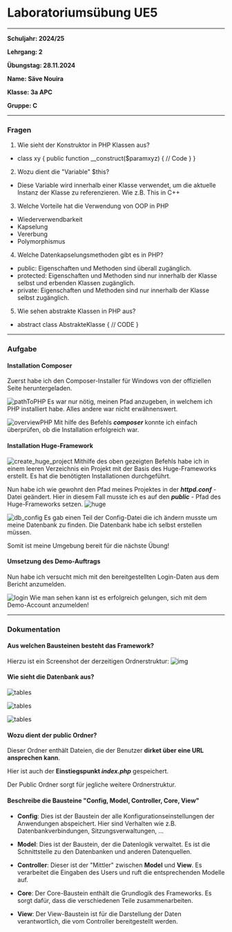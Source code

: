 # Laboratoriumsübung UE5

---

__Schuljahr: 2024/25__

__Lehrgang: 2__

__Übungstag: 28.11.2024__

__Name: Säve Nouira__

__Klasse: 3a APC__

__Gruppe: C__


---

### Fragen

1. Wie sieht der Konstruktor in PHP Klassen aus?
- class xy {
    public function __construct($paramxyz) {
        // Code
    }
}


2. Wozu dient die "Variable" $this?
- Diese Variable wird innerhalb einer Klasse verwendet, um die aktuelle Instanz der Klasse zu referenzieren. Wie z.B. This in C++


3. Welche Vorteile hat die Verwendung von OOP in PHP
- Wiederverwendbarkeit
- Kapselung
- Vererbung
- Polymorphismus


4. Welche Datenkapselungsmethoden gibt es in PHP?
- public: Eigenschaften und Methoden sind überall zugänglich.
- protected: Eigenschaften und Methoden sind nur innerhalb der Klasse selbst und erbenden Klassen zugänglich.
- private: Eigenschaften und Methoden sind nur innerhalb der Klasse selbst zugänglich. 


5. Wie sehen abstrakte Klassen in PHP aus?
- abstract class AbstrakteKlasse {
    // CODE
}

--- 


### Aufgabe

#### Installation Composer

Zuerst habe ich den Composer-Installer für Windows von der offiziellen Seite heruntergeladen. 


![pathToPHP](images_for_md/Composer_installer_pathtophp.png)
Es war nur nötig, meinen Pfad anzugeben, in welchem ich PHP installiert habe. Alles andere war nicht erwähnenswert. 


![overviewPHP](images_for_md/composer_overview.png)
Mit hilfe des Befehls ___composer___ konnte ich einfach überprüfen, ob die Installation erfolgreich war. 



#### Installation Huge-Framework

![create_huge_project](images_for_md/create_huge_project.png)
Mithilfe des oben gezeigten Befehls habe ich in einem leeren Verzeichnis ein Projekt mit der Basis des Huge-Frameworks erstellt. Es hat die benötigten Installationen durchgeführt. 


Nun habe ich wie gewohnt den Pfad meines Projektes in der ___httpd.conf___ - Datei geändert. Hier in diesem Fall musste ich es auf den ___public___ - Pfad des Huge-Frameworks setzen. 
![huge](images_for_md/huge_webpage.png)


![db_config](images_for_md/db_config.png)
Es gab einen Teil der Config-Datei die ich ändern musste um meine Datenbank zu finden. Die Datenbank habe ich selbst erstellen müssen. 


Somit ist meine Umgebung bereit für die nächste Übung!

#### Umsetzung des Demo-Auftrags

Nun habe ich versucht mich mit den bereitgestellten Login-Daten aus dem Bericht anzumelden.

![login](images_for_md/login_huge.png)
Wie man sehen kann ist es erfolgreich gelungen, sich mit dem Demo-Account anzumelden!

---

### Dokumentation

#### Aus welchen Bausteinen besteht das Framework?

Hierzu ist ein Screenshot der derzeitigen Ordnerstruktur:
![img](images_for_md/project_structure.png)

#### Wie sieht die Datenbank aus?
![tables](images_for_md/huge_db_tables.png)

![tables](images_for_md/huge_table_notes.png)

![tables](images_for_md/huge_table_users.png)

#### Wozu dient der public Ordner?
Dieser Ordner enthält Dateien, die der Benutzer __dirket über eine URL ansprechen kann__. 

Hier ist auch der __Einstiegspunkt _index.php___ gespeichert. 

Der Public Ordner sorgt für jegliche weitere Ordnerstruktur.

#### Beschreibe die Bausteine "Config, Model, Controller, Core, View"

- __Config__: Dies ist der Baustein der alle Konfigurationseinstellungen der Anwendungen abspeichert. Hier sind Verhalten wie z.B. Datenbankverbindungen, Sitzungsverwaltungen, ...

- __Model__: Dies ist der Baustein, der die Datenlogik verwaltet. Es ist die Schnittstelle zu den Datenbanken und anderen Datenquellen.

- __Controller__: Dieser ist der "Mittler" zwischen __Model__ und __View__. Es verarbeitet die Eingaben des Users und ruft die entsprechenden Modelle auf. 

- __Core__: Der Core-Baustein enthält die Grundlogik des Frameworks. Es sorgt dafür, dass die verschiedenen Teile zusammenarbeiten. 

- __View__: Der View-Baustein ist für die Darstellung der Daten verantwortlich, die vom Controller bereitgestellt werden. 







